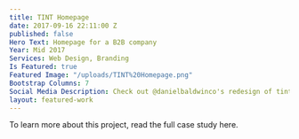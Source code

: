 ```yaml
---
title: TINT Homepage
date: 2017-09-16 22:11:00 Z
published: false
Hero Text: Homepage for a B2B company
Year: Mid 2017
Services: Web Design, Branding
Is Featured: true
Featured Image: "/uploads/TINT%20Homepage.png"
Bootstrap Columns: 7
Social Media Description: Check out @danielbaldwinco's redesign of tintup.com
layout: featured-work
---
```


To learn more about this project, read the full case study here.